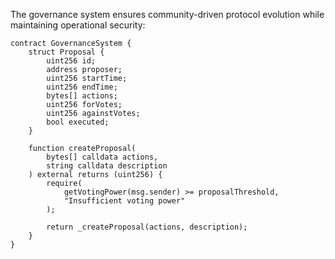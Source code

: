 The governance system ensures community-driven protocol evolution while maintaining operational security:

```
contract GovernanceSystem {
    struct Proposal {
        uint256 id;
        address proposer;
        uint256 startTime;
        uint256 endTime;
        bytes[] actions;
        uint256 forVotes;
        uint256 againstVotes;
        bool executed;
    }

    function createProposal(
        bytes[] calldata actions,
        string calldata description
    ) external returns (uint256) {
        require(
            getVotingPower(msg.sender) >= proposalThreshold,
            "Insufficient voting power"
        );
        
        return _createProposal(actions, description);
    }
}
```
